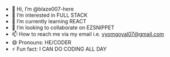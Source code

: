- 👋 Hi, I’m @blaze007-here
- 👀 I’m interested in FULL STACK
- 🌱 I’m currently learning REACT
- 💞️ I’m looking to collaborate on EZSNIPPET
- 📫 How to reach me via my email i.e. vyomgoyal07@gmail.com
- 😄 Pronouns: HE/CODER
- ⚡ Fun fact: I CAN DO CODING ALL DAY

<!---
blaze007-here/blaze007-here is a ✨ special ✨ repository because its `README.md` (this file) appears on your GitHub profile.
You can click the Preview link to take a look at your changes.
--->
